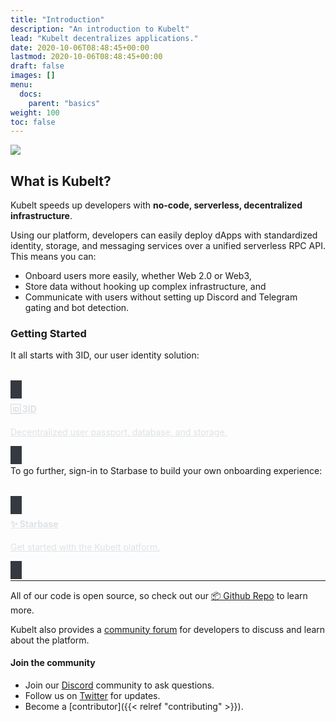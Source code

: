 ```yaml
---
title: "Introduction"
description: "An introduction to Kubelt"
lead: "Kubelt decentralizes applications."
date: 2020-10-06T08:48:45+00:00
lastmod: 2020-10-06T08:48:45+00:00
draft: false
images: []
menu:
  docs:
    parent: "basics"
weight: 100
toc: false
---
```


<img src="/images/kubelt-banner.gif" width="{{ .Width }}" height="{{ .Height }}">

## What is Kubelt?

Kubelt speeds up developers with **no-code, serverless, decentralized infrastructure**.

Using our platform, developers can easily deploy dApps with standardized identity, storage, and messaging services over a unified serverless RPC API. This means you can:

* Onboard users more easily, whether Web 2.0 or Web3,
* Store data without hooking up complex infrastructure, and
* Communicate with users without setting up Discord and Telegram gating and bot detection.

### Getting Started

It all starts with 3ID, our user identity solution:

<div class="container" style="padding: 0px;">
  <div class="row" style="margin-top: 32px">
    <div class="col col--6">
      <a class="card" href='{{<relref "3id">}}' style="height: 100%;border: none; background-color: #343a40; padding: 0px 18px 12px 18px; color: #dee2e6;">
        <div class="card__body">
          <h4>🆔 3ID</h4>
          <p>Decentralized user passport, database, and storage.</p>
        </div>
      </a>  
    </div>
  </div>
</div>

To go further, sign-in to Starbase to build your own onboarding experience:

<div class="container" style="padding: 0px;">
  <div class="row" style="margin-top: 32px">
    <div class="col col--6">
      <a class="card" href="https://console.kubelt.com" style="height: 100%;border: none; background-color: #343a40; padding: 0px 18px 12px 18px; color: #dee2e6;">
        <div class="card__body">
          <h4>✨ Starbase</h4>
          <p>Get started with the Kubelt platform.</p>
        </div>
      </a>  
    </div>
  </div>
</div>

---

All of our code is open source, so check out our [📦 Github Repo](https://github.com/kubelt/kubelt) to learn more.

Kubelt also provides a [community forum](https://github.com/kubelt/kubelt/discussions) for  developers to discuss and learn about the platform.

#### Join the community

- Join our [Discord](https://discord.gg/UgwAsJf6C5) community to ask questions.
- Follow us on [Twitter](https://twitter.com/kubelt) for updates.
- Become a [contributor]({{< relref "contributing" >}}).
